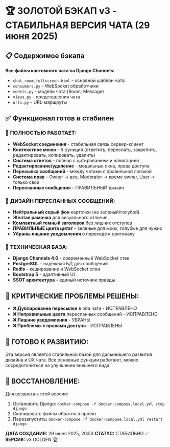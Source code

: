 # 🏆 ЗОЛОТОЙ БЭКАП v3 - СТАБИЛЬНАЯ ВЕРСИЯ ЧАТА (29 июня 2025)

## 📋 Содержимое бэкапа

**Все файлы кастомного чата на Django Channels:**
- `chat_room_fullscreen.html` - основной шаблон чата
- `consumers.py` - WebSocket обработчики
- `models.py` - модели чата (Room, Message)
- `views.py` - представления чата
- `urls.py` - URL-маршруты

## ✅ Функционал готов и стабилен

### 🎯 **ПОЛНОСТЬЮ РАБОТАЕТ:**
- **WebSocket соединения** - стабильная связь сервер-клиент
- **Контекстное меню** - 6 функций (ответить, переслать, закрепить, редактировать, копировать, удалить)
- **Система ответов** - полная с цитированием и навигацией
- **Редактирование/удаление** - модальные окна, права доступа
- **Пересылка сообщений** - между чатами с правильной логикой
- **Система прав** - Owner → все, Moderator → кроме owner, User → только свои
- **Пересланные сообщения** - ПРАВИЛЬНЫЙ дизайн

### 🎨 **ДИЗАЙН ПЕРЕСЛАННЫХ СООБЩЕНИЙ:**
- **Нейтральный серый фон** карточки (не зеленый/голубой)
- **Желтая рамочка** для визуального отличия
- **Компактный темный заголовок** без лишних отступов
- **ПРАВИЛЬНЫЕ цвета цитат** - зеленые для моих, голубые для чужих
- **Убраны лишние уведомления** о переходе к оригиналу

### 🔧 **ТЕХНИЧЕСКАЯ БАЗА:**
- **Django Channels 4.0** - современный WebSocket стек
- **PostgreSQL** - надежная БД для сообщений
- **Redis** - кеширование и WebSocket слои
- **Bootstrap 5** - адаптивный UI
- **SSOT архитектура** - единый источник правды

## 🚨 **КРИТИЧЕСКИЕ ПРОБЛЕМЫ РЕШЕНЫ:**
- **❌ Дублирование пересылки** в оба чата - ИСПРАВЛЕНО
- **❌ Неправильные цвета** пересланных сообщений - ИСПРАВЛЕНО
- **❌ Лишние уведомления** - УБРАНЫ
- **❌ Проблемы с правами доступа** - ИСПРАВЛЕНЫ

## 🎯 **ГОТОВО К РАЗВИТИЮ:**
Эта версия является стабильной базой для дальнейшего развития дизайна и UX чата.
Все основные функции работают, можно сосредоточиться на улучшении внешнего вида.

## 📁 **ВОССТАНОВЛЕНИЕ:**
Для возврата к этой версии:
1. Остановить Django: `docker-compose -f docker-compose.local.yml stop django`
2. Скопировать файлы обратно в проект
3. Перезапустить: `docker-compose -f docker-compose.local.yml restart django`

**ДАТА СОЗДАНИЯ:** 29 июня 2025, 20:53
**СТАТУС:** СТАБИЛЬНО ✅
**ВЕРСИЯ:** v3 GOLDEN 🏆 
